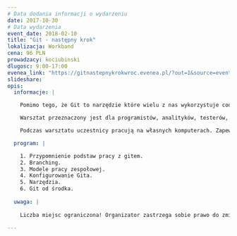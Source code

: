 ```yaml
---
# Data dodania informacji o wydarzeniu
date: 2017-10-30
# Data wydarzenia
event_date: 2018-02-10
title: "Git - następny krok"
lokalizacja: Workband
cena: 96 PLN
prowadzacy: kociubinski
dlugosc: 9:00-17:00
evenea_link: "https://gitnastepnykrokwroc.evenea.pl/?out=1&source=event_iframe"
slideshare:
opis:
  informacje: |

    Pomimo tego, że Git to narzędzie które wielu z nas wykorzystuje codziennie, to zazwyczaj znamy je tylko w stopniu podstawoym. Jeżeli nie miałeś/aś wcześniej okazji wykorzystać Git-a w bardziej skomplikowanym scenariuszu pracy zespołowej, trafiłeś/aś w środowisko gdzie Git jest używany, ale nigdy nie udało ci się wyjść poza najprostsze przypadki użycia, albo po prostu chciałbyś/aś się dowiedzieć jakie są zalety zdecentralizowanej natury Git-a, to ten warsztat jest właśnie dla Ciebie!

    Warsztat przeznaczony jest dla programistów, analityków, testerów, oraz innych osób chcących w maksymalnym stopniu wykorzystać możliwości oferowane przez system kontroli wersji Git. Uczestnicy warsztatów nauczą się poprawnie konfigurować oraz wykorzystywać Git-a oraz jego narzędzia w swojej codziennej pracy. Uczestnicy poznają różne modele pracy zespołowej. Omówiona zostanie bardziej zaawansowana konfiguracja oraz zestaw przydatnych narzędzi, które wspomagają wykonywanie operacji na repozytorium Git-a. Uczetnicy będę mieli też okazję dowiedzieć się w ogólnym zarysie, jak Git funkcjonuje od środka.

    Podczas warsztatu uczestnicy pracują na własnych komputerach. Zapewniamy lunch w porze obiadowej dla uczestników oraz dostęp do kawy i herbaty.

  program: |

    1. Przypomnienie podstaw pracy z gitem.
    2. Branching.
    3. Modele pracy zespołowej.
    4. Konfigurowanie Gita.
    5. Narzędzia.
    6. Git od środka.
  
  uwaga: |
 
    Liczba miejsc ograniczona! Organizator zastrzega sobie prawo do zmiany lokalizacji wydarzenia oraz jego odwołania w przypadku niezgłoszenia się minimalnej liczby uczestników.
 
---
```

